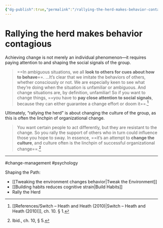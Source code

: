 ```yaml
---
{"dg-publish":true,"permalink":"/rallying-the-herd-makes-behavior-contagious/"}
---
```


# Rallying the herd makes behavior contagious

Achieving change is not merely an individual phenomenon—it requires paying attention to and shaping the social signals of the group.

> ==In ambiguous situations, we all **look to others for cues about how to behave**==. …It’s clear that we imitate the behaviors of others, whether consciously or not. We are especially keen to see what they’re doing when the situation is unfamiliar or ambiguous. And change situations are, by definition, unfamiliar! So if you want to change things, ==you have to **pay close attention to social signals**, because they can either guarantee a change effort or doom it==.[^1]

Ultimately, “rallying the herd” is about changing the culture of the group, as this is often the linchpin of organizational change.

> You want certain people to act differently, but they are resistant to the change. So you rally the support of others who in turn could influence those you hope to sway. In essence, ==it’s an attempt to **change the culture**, and culture often is the linchpin of successful organizational change==.[^2]

---
#change-management #psychology 

Shaping the Path:
- [[Tweaking the environment changes behavior\|Tweak the Environment]]
- [[Building habits reduces cognitive strain\|Build Habits]]
- Rally the Herd

[^1]: [[References/Switch – Heath and Heath (2010)\|Switch – Heath and Heath (2010)]], ch. 10. § 1.
[^2]: Ibid., ch. 10, § 5.